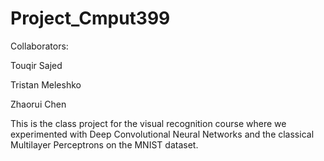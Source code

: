 # Project_Cmput399

Collaborators:

Touqir Sajed

Tristan Meleshko

Zhaorui Chen


This is the class project for the visual recognition course where we experimented with Deep Convolutional Neural Networks and  the classical Multilayer Perceptrons on the MNIST dataset.
